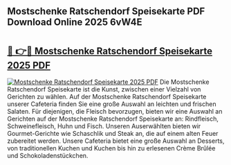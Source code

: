## Mostschenke Ratschendorf Speisekarte PDF Download Online 2025 6vW4E

# <h2><a href="http://gccll4.nevu.top/?p=Mostschenke+Ratschendorf+Speisekarte">🔗 👉🔴 Mostschenke Ratschendorf Speisekarte 2025 PDF</a></h2>

[![Mostschenke Ratschendorf Speisekarte 2025 PDF](https://i.imgur.com/dBaPXMq.png)](http://gccll4.nevu.top/?p=Mostschenke+Ratschendorf+Speisekarte)
Die Mostschenke Ratschendorf Speisekarte ist die Kunst, zwischen einer Vielzahl von Gerichten zu wählen. Auf der Mostschenke Ratschendorf Speisekarte unserer Cafeteria finden Sie eine große Auswahl an leichten und frischen Salaten. Für diejenigen, die Fleisch bevorzugen, bieten wir eine Auswahl an Gerichten auf der Mostschenke Ratschendorf Speisekarte an: Rindfleisch, Schweinefleisch, Huhn und Fisch. Unseren Auserwählten bieten wir Gourmet-Gerichte wie Schaschlik und Steak an, die auf einem alten Feuer zubereitet werden. Unsere Cafeteria bietet eine große Auswahl an Desserts, von traditionellen Kuchen und Kuchen bis hin zu erlesenen Crème Brûlée und Schokoladenstückchen.
